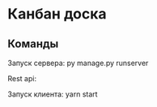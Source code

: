 # Канбан доска

## Команды

Запуск сервера:
py manage.py runserver

Rest api:

Запуск клиента:
yarn start
